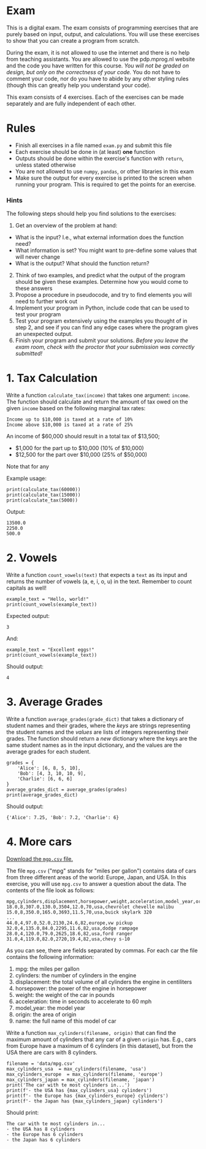 # Exam

This is a digital exam. The exam consists of programming exercises that are purely based on input, output, and calculations. You will use these exercises to show that you can create a program from scratch.

During the exam, it is not allowed to use the internet and there is no help from teaching assistants. You are allowed to use the pdp.mprog.nl website and the code you have written for this course. _You will not be graded on design, but only on the correctness of your code._ You do not have to comment your code, nor do you have to abide by any other styling rules (though this can greatly help you understand your code).

This exam consists of 4 exercises. Each of the exercises can be made separately and are fully independent of each other.

# Rules

- Finish all exercises in a file named `exam.py` and submit this file
- Each exercise should be done in (at least) **one** function
- Outputs should be done within the exercise's function with `return`, unless stated otherwise
- You are not allowed to use `numpy`, `pandas`, or other libraries in this exam
- Make sure the output for every exercise is printed to the screen when running your program. This is required to get the points for an exercise.

### Hints

The following steps should help you find solutions to the exercises:

1. Get an overview of the problem at hand:
  - What is the input? I.e., what external information does the function need?
  - What information is set? You might want to pre-define some values that will never change
  - What is the output? What should the function return?
2. Think of two examples, and predict what the output of the program should be given these examples. Determine how you would come to these answers
3. Propose a procedure in pseudocode, and try to find elements you will need to further work out
4. Implement your program in Python, include code that can be used to test your program
5. Test your program extensively using the examples you thought of in step 2, and see if you can find any edge cases where the program gives an unexpected output.
6. Finish your program and submit your solutions. *Before you leave the exam room, check with the proctor that your submission was correctly submitted!*


# 1. Tax Calculation

Write a function `calculate_tax(income)` that takes one argument: `income`. The function should calculate and return the amount of tax owed on the given `income` based on the following marginal tax rates:

    Income up to $10,000 is taxed at a rate of 10%
    Income above $10,000 is taxed at a rate of 25%

An income of $60,000 should result in a total tax of $13,500;

- $1,000 for the part up to $10,000 (10% of $10,000)
- $12,500 for the part over $10,000 (25% of $50,000)

Note that for any

Example usage:

    print(calculate_tax(60000))
    print(calculate_tax(15000))
    print(calculate_tax(5000))

Output:

    13500.0
    2250.0
    500.0

# 2. Vowels

Write a function `count_vowels(text)` that expects a `text` as its input and returns the number of vowels (a, e, i, o, u) in the text. Remember to count capitals as well!

    example_text = "Hello, world!"
    print(count_vowels(example_text))

Expected output:

    3

And:

    example_text = "Excellent eggs!"
    print(count_vowels(example_text))

Should output:

    4

# 3. Average Grades

Write a function `average_grades(grade_dict)` that takes a dictionary of student names and their grades, where the _keys_ are strings representing the student names and the _values_ are lists of integers representing their grades. The function should return a *new* dictionary where the keys are the same student names as in the input dictionary, and the values are the average grades for each student.

    grades = {
        'Alice': [6, 8, 5, 10],
        'Bob': [4, 3, 10, 10, 9],
        'Charlie': [6, 6, 6]
    }
    average_grades_dict = average_grades(grades)
    print(average_grades_dict)

Should output:

    {'Alice': 7.25, 'Bob': 7.2, 'Charlie': 6}

# 4. More cars

[Download the `mgp.csv` file.](../data/mpg.csv)

The file `mpg.csv` ("mpg" stands for "miles per gallon") contains data of cars from three different areas of the world: Europe, Japan, and USA. In this exercise, you will use `mpg.csv` to answer a question about the data. The contents of the file look as follows:

    mpg,cylinders,displacement,horsepower,weight,acceleration,model_year,origin,name
    18.0,8,307.0,130.0,3504,12.0,70,usa,chevrolet chevelle malibu
    15.0,8,350.0,165.0,3693,11.5,70,usa,buick skylark 320
    ...
    44.0,4,97.0,52.0,2130,24.6,82,europe,vw pickup
    32.0,4,135.0,84.0,2295,11.6,82,usa,dodge rampage
    28.0,4,120.0,79.0,2625,18.6,82,usa,ford ranger
    31.0,4,119.0,82.0,2720,19.4,82,usa,chevy s-10

As you can see, there are fields separated by commas. For each car the file contains the following information:

1. mpg: the miles per gallon
2. cylinders: the number of cylinders in the engine
3. displacement: the total volume of all cylinders the engine in centiliters
4. horsepower: the power of the engine in horsepower
5. weight: the weight of the car in pounds
6. acceleration: time in seconds to accelerate to 60 mph
7. model_year: the model year
8. origin: the area of origin
9. name: the full name of this model of car

Write a function `max_cylinders(filename, origin)` that can find the maximum amount of cylinders that any car of a given `origin` has. E.g., cars from Europe have a maximum of 6 cylinders (in this dataset), but from the USA there are cars with 8 cylinders.

```
filename = 'data/mpg.csv'
max_cylinders_usa  = max_cylinders(filename, 'usa')
max_cylinders_europe  = max_cylinders(filename, 'europe')
max_cylinders_japan = max_cylinders(filename, 'japan')
print('The car with te most cylinders in...')
print(f'- the USA has {max_cylinders_usa} cylinders')
print(f'- the Europe has {max_cylinders_europe} cylinders')
print(f'- the Japan has {max_cylinders_japan} cylinders')
```

Should print:

```
The car with te most cylinders in...
- the USA has 8 cylinders
- the Europe has 6 cylinders
- the Japan has 6 cylinders
```
